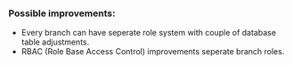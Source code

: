 ### Possible improvements:

-   Every branch can have seperate role system with couple of database table adjustments.
-   RBAC (Role Base Access Control) improvements seperate branch roles.
